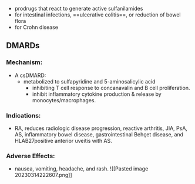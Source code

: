 - prodrugs that react to generate active sulfanilamides
- for intestinal infections, ==ulcerative colitis==, or reduction of bowel flora
- for Crohn disease
## DMARDs
### Mechanism: 
- A csDMARD: 
	- metabolized to sulfapyridine and 5-aminosalicylic acid 
		- inhibiting T cell response to concanavalin and B cell proliferation. 
		- inhibit inflammatory cytokine production & release by monocytes/macrophages. 
### Indications: 
- RA, reduces radiologic disease progression, reactive arthritis, JIA, PsA, AS, inflammatory bowel disease, gastrointestinal Behçet disease, and HLAB27positive anterior uveitis with AS. 
### Adverse Effects: 
- nausea, vomiting, headache, and rash.
![[Pasted image 20230314222607.png]]